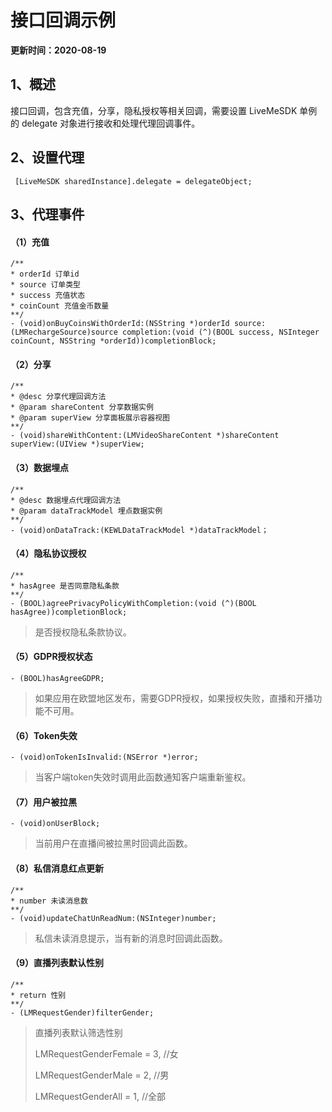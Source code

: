 # 接口回调示例

**更新时间：2020-08-19**

## <a name='1'></a>1、概述

接口回调，包含充值，分享，隐私授权等相关回调，需要设置 LiveMeSDK 单例的 delegate 对象进行接收和处理代理回调事件。

## <a name='2'></a>2、设置代理

```
 [LiveMeSDK sharedInstance].delegate = delegateObject;
```

## <a name='3'></a>3、代理事件

#### （1）充值

```
/**
* orderId 订单id
* source 订单类型
* success 充值状态
* coinCount 充值金币数量
**/
- (void)onBuyCoinsWithOrderId:(NSString *)orderId source:(LMRechargeSource)source completion:(void (^)(BOOL success, NSInteger coinCount, NSString *orderId))completionBlock;
```

#### （2）分享

```
/**
* @desc 分享代理回调方法
* @param shareContent 分享数据实例
* @param superView 分享面板展示容器视图
**/
- (void)shareWithContent:(LMVideoShareContent *)shareContent superView:(UIView *)superView;
```

#### （3）数据埋点

```
/**
* @desc 数据埋点代理回调方法
* @param dataTrackModel 埋点数据实例
**/
- (void)onDataTrack:(KEWLDataTrackModel *)dataTrackModel；
```

#### （4）隐私协议授权

```
/**
* hasAgree 是否同意隐私条款
**/
- (BOOL)agreePrivacyPolicyWithCompletion:(void (^)(BOOL hasAgree))completionBlock;
```

> 是否授权隐私条款协议。

#### （5）GDPR授权状态

```
- (BOOL)hasAgreeGDPR;
```

> 如果应用在欧盟地区发布，需要GDPR授权，如果授权失败，直播和开播功能不可用。

#### （6）Token失效

```
- (void)onTokenIsInvalid:(NSError *)error;
```

> 当客户端token失效时调用此函数通知客户端重新鉴权。

#### （7）用户被拉黑

```
- (void)onUserBlock;
```

> 当前用户在直播间被拉黑时回调此函数。

#### （8）私信消息红点更新

```
/**
* number 未读消息数
**/
- (void)updateChatUnReadNum:(NSInteger)number;
```

> 私信未读消息提示，当有新的消息时回调此函数。

#### （9）直播列表默认性别

```
/**
* return 性别
**/
- (LMRequestGender)filterGender;
```

> 直播列表默认筛选性别
>
> LMRequestGenderFemale = 3, //女
>
> LMRequestGenderMale  = 2, //男
>
> LMRequestGenderAll  = 1, //全部

